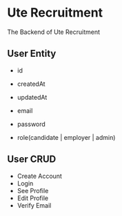 # Ute Recruitment

The Backend of Ute Recruitment

## User Entity

- id
- createdAt
- updatedAt

- email
- password
- role(candidate | employer | admin)

## User CRUD

- Create Account
- Login
- See Profile
- Edit Profile
- Verify Email
